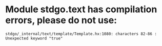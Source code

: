 # Module stdgo.text has compilation errors, please do not use:
```
stdgo/_internal/text/template/Template.hx:1080: characters 82-86 : Unexpected keyword "true"

```

